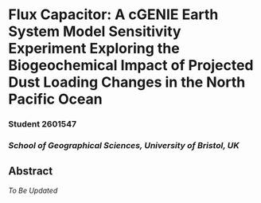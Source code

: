 # Flux Capacitor: A cGENIE Earth System Model Sensitivity Experiment Exploring the  Biogeochemical Impact of Projected Dust Loading Changes in the North Pacific Ocean
### Student 2601547
### *School of Geographical Sciences, University of Bristol, UK*

## Abstract

*To Be Updated*

